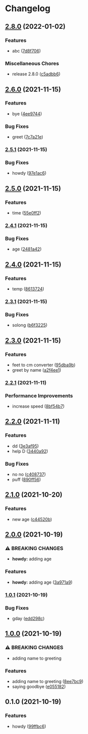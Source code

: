 # Changelog

## [2.8.0](https://www.github.com/kalosisz/python-t/compare/v2.6.0...v2.8.0) (2022-01-02)


### Features

* abc ([7d8f706](https://www.github.com/kalosisz/python-t/commit/7d8f7061bb04708edcea844a675a3318dfede821))


### Miscellaneous Chores

* release 2.8.0 ([c5adbb6](https://www.github.com/kalosisz/python-t/commit/c5adbb6fc6f4f3266493311715ce1688aaf6aab4))

## [2.6.0](https://www.github.com/kalosisz/python-t/compare/v2.5.1...v2.6.0) (2021-11-15)


### Features

* bye ([4ee9744](https://www.github.com/kalosisz/python-t/commit/4ee97443d39477692700666b10e6340da2650a65))


### Bug Fixes

* greet ([7c7a21e](https://www.github.com/kalosisz/python-t/commit/7c7a21ed0f9ce03755fbbd71d18af45057d32235))

### [2.5.1](https://www.github.com/kalosisz/python-t/compare/v2.5.0...v2.5.1) (2021-11-15)


### Bug Fixes

* howdy ([97e1ac6](https://www.github.com/kalosisz/python-t/commit/97e1ac6b391cd58b0d3178a2dd538d5a5935151a))

## [2.5.0](https://www.github.com/kalosisz/python-t/compare/v2.4.1...v2.5.0) (2021-11-15)


### Features

* time ([55e0ff2](https://www.github.com/kalosisz/python-t/commit/55e0ff23ebf0b7bfbaaa9937dbb2062f0efeae2f))

### [2.4.1](https://www.github.com/kalosisz/python-t/compare/v2.4.0...v2.4.1) (2021-11-15)


### Bug Fixes

* age ([2481a42](https://www.github.com/kalosisz/python-t/commit/2481a42daf161560b8b4f3777c31ca7f1fdd3953))

## [2.4.0](https://www.github.com/kalosisz/python-t/compare/v2.3.1...v2.4.0) (2021-11-15)


### Features

* temp ([8613724](https://www.github.com/kalosisz/python-t/commit/8613724ce0745c80fd9475d248e336442d8a811e))

### [2.3.1](https://www.github.com/kalosisz/python-t/compare/v2.3.0...v2.3.1) (2021-11-15)


### Bug Fixes

* solong ([b6f3225](https://www.github.com/kalosisz/python-t/commit/b6f3225cba21e3aee22edfb20ba193f1386718a3))

## [2.3.0](https://www.github.com/kalosisz/python-t/compare/v2.2.1...v2.3.0) (2021-11-15)


### Features

* feet to cm converter ([95dba9b](https://www.github.com/kalosisz/python-t/commit/95dba9bfb9de4e3ae2984e9f2827b119ee533480))
* greet by name ([a2f4ee1](https://www.github.com/kalosisz/python-t/commit/a2f4ee145ea30335616dde231103b960079dd8ca))

### [2.2.1](https://www.github.com/kalosisz/python-t/compare/v2.2.0...v2.2.1) (2021-11-11)


### Performance Improvements

* increase speed ([8bf54b7](https://www.github.com/kalosisz/python-t/commit/8bf54b7d5824617de80dd2ed23711dfc4cbd1c71))

## [2.2.0](https://www.github.com/kalosisz/python-t/compare/v2.1.0...v2.2.0) (2021-11-11)


### Features

* dd ([3e3af95](https://www.github.com/kalosisz/python-t/commit/3e3af95a00dce59a37cf052c65655d409c8937cb))
* help D ([3440a92](https://www.github.com/kalosisz/python-t/commit/3440a9239a718a02831c0eb63b622e70c96d08d2))


### Bug Fixes

* no no ([c408737](https://www.github.com/kalosisz/python-t/commit/c4087376a120622c71e2bc819d74c019e4eee942))
* puff ([890ff56](https://www.github.com/kalosisz/python-t/commit/890ff56a55a2feaf559efc5b6069e39d1f9f2c7d))

## [2.1.0](https://www.github.com/kalosisz/python-t/compare/v2.0.0...v2.1.0) (2021-10-20)


### Features

* new age ([c44520b](https://www.github.com/kalosisz/python-t/commit/c44520b9c3fc21d5076afdf3bf8a0859caf13632))

## [2.0.0](https://www.github.com/kalosisz/python-t/compare/v1.0.1...v2.0.0) (2021-10-19)


### ⚠ BREAKING CHANGES

* **howdy:** adding age

### Features

* **howdy:** adding age ([3a971a9](https://www.github.com/kalosisz/python-t/commit/3a971a9ca68f8212faef5a394040c987968aa396))

### [1.0.1](https://www.github.com/kalosisz/python-t/compare/v1.0.0...v1.0.1) (2021-10-19)


### Bug Fixes

* gday ([edd298c](https://www.github.com/kalosisz/python-t/commit/edd298cf0731790e89e15a22c73be2736df25b89))

## [1.0.0](https://www.github.com/kalosisz/python-t/compare/v0.1.0...v1.0.0) (2021-10-19)


### ⚠ BREAKING CHANGES

* adding name to greeting

### Features

* adding name to greeting ([8ee7bc9](https://www.github.com/kalosisz/python-t/commit/8ee7bc98d6a7950bbe50bf006ca4d6fae89a2570))
* saying goodbye ([e055182](https://www.github.com/kalosisz/python-t/commit/e0551825fd20771810be1bfad7dce53a97746538))

## 0.1.0 (2021-10-19)


### Features

* howdy ([99ffbc6](https://www.github.com/kalosisz/python-t/commit/99ffbc6f1b29b9607e8077b47b15734ecc301b52))
